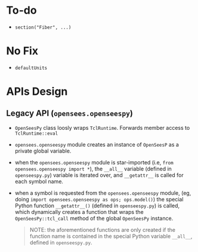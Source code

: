 
# To-do

- `section("Fiber", ...)`

# No Fix

- `defaultUnits`



# APIs Design

## Legacy API (`opensees.openseespy`)

- `OpenSeesPy` class loosly wraps `TclRuntime`. Forwards member access
  to `TclRuntime::eval`

- `opensees.openseespy` module creates an instance of `OpenSeesP`
  as a private global variable.

- when the `opensees.openseespy` module is star-imported
  (i.e, `from opensees.openseespy import *`), the `__all__`
  variable (defined in `openseespy.py`) variable is iterated
  over, and `__getattr__` is called for each symbol name.

- when a symbol is requested from the `opensees.openseespy` module,
  (eg, doing `import opensees.openseespy as ops; ops.model()`)
  the special Python function `__getattr__()` (defined in `openseespy.py`) 
  is called, which dynamically creates a function that wraps the 
  `OpenSeesPy::tcl_call` method of the global `OpenSeesPy` instance.

  > NOTE: the aforementioned functions are only created if the function
  > name is contained in the special Python variable `__all__`, defined
  > in `openseespy.py`.

